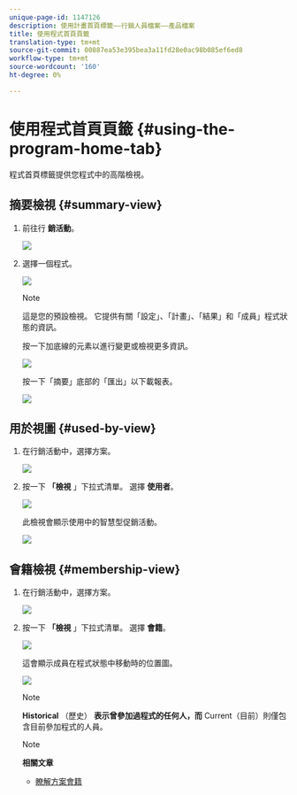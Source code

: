 ```yaml
---
unique-page-id: 1147126
description: 使用計畫首頁標籤——行銷人員檔案——產品檔案
title: 使用程式首頁頁籤
translation-type: tm+mt
source-git-commit: 00887ea53e395bea3a11fd28e0ac98b085ef6ed8
workflow-type: tm+mt
source-wordcount: '160'
ht-degree: 0%

---
```



# 使用程式首頁頁籤 {#using-the-program-home-tab}

程式首頁標籤提供您程式中的高階檢視。

## 摘要檢視 {#summary-view}

1. 前往行 **銷活動**。

   ![](assets/login-marketing-activities-1.png)

1. 選擇一個程式。

   ![](assets/image2014-9-18-17-3a1-3a55.png)

   >[!NOTE]
   >
   >這是您的預設檢視。 它提供有關「設定」、「計畫」、「結果」和「成員」程式狀態的資訊。

   按一下加底線的元素以進行變更或檢視更多資訊。

   ![](assets/image2014-9-18-17-3a2-3a53.png)

   按一下「摘要」底部的「匯出」以下載報表。

   ![](assets/image2014-9-18-17-3a3-3a47.png)

## 用於視圖 {#used-by-view}

1. 在行銷活動中，選擇方案。

   ![](assets/image2014-9-18-17-3a4-3a24.png)

1. 按一下 **「檢視** 」下拉式清單。 選擇 **使用者**。

   ![](assets/image2014-9-18-17-3a5-3a2.png)

   此檢視會顯示使用中的智慧型促銷活動。

   ![](assets/image2014-9-18-17-3a6-3a4.png)

## 會籍檢視 {#membership-view}

1. 在行銷活動中，選擇方案。

   ![](assets/image2014-9-18-17-3a7-3a25.png)

1. 按一下 **「檢視** 」下拉式清單。 選擇 **會籍**。

   ![](assets/image2014-9-18-17-3a7-3a49.png)

   這會顯示成員在程式狀態中移動時的位置圖。

   ![](assets/image2014-9-18-17-3a8-3a1.png)

   >[!NOTE]
   >
   >**Historical** （歷史） **表示曾參加過程式的任何人，而** Current（目前）則僅包含目前參加程式的人員。

   >[!NOTE]
   >
   >**相關文章**
   >
   >    
   >    
   >    * [瞭解方案會籍](understanding-program-membership.md)


